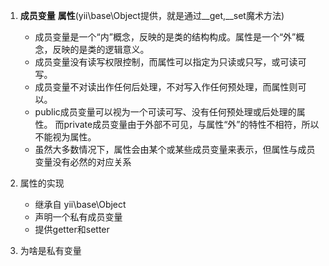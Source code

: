 1. **成员变量**  **属性**(yii\base\Object提供，就是通过__get,__set魔术方法)

	- 成员变量是一个“内”概念，反映的是类的结构构成。属性是一个“外”概念，反映的是类的逻辑意义。
	- 成员变量没有读写权限控制，而属性可以指定为只读或只写，或可读可写。
	- 成员变量不对读出作任何后处理，不对写入作任何预处理，而属性则可以。
	- public成员变量可以视为一个可读可写、没有任何预处理或后处理的属性。 而private成员变量由于外部不可见，与属性“外”的特性不相符，所以不能视为属性。
	- 虽然大多数情况下，属性会由某个或某些成员变量来表示，但属性与成员变量没有必然的对应关系
2. 属性的实现
	- 继承自 yii\base\Object
	- 声明一个私有成员变量
	- 提供getter和setter
	
3. 为啥是私有变量